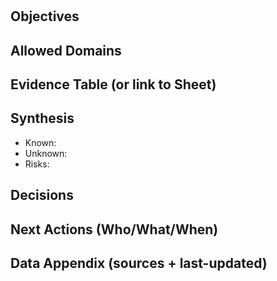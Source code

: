# <TASK TITLE>
## Objectives
## Allowed Domains
## Evidence Table (or link to Sheet)
## Synthesis
- Known:
- Unknown:
- Risks:
## Decisions
## Next Actions (Who/What/When)
## Data Appendix (sources + last-updated)
